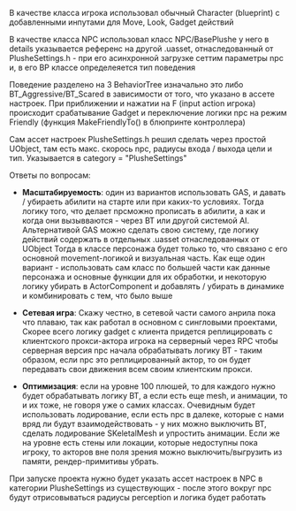 ﻿В качестве класса игрока использовал обычный Character
(blueprint) с добавленными инпутами для Move, Look, Gadget действий

В качестве класса NPC использовал класс NPC/BasePlushe
у него в details указывается референс на другой .uasset, отнаследованный от
PlusheSettings.h - при его асинхронной загрузке сеттим параметры npc и,
в его BP классе определеяется тип поведения

Поведение разделено на 3 BehaviorTree 
изначально это либо BT_Aggressive/BT_Scared в зависимости от того,
что указано в ассете настроек. При приближении и нажатии на F (input action игрока)
происходит срабатывание Gadget и переключение логики npc на режим Friendly
(функция MakeFriendlyTo() в блюпринте контроллера)

Сам ассет настроек PlusheSettings.h решил сделать через простой UObject,
там есть макс. скорось npc, радиусы входа / выхода цели и тип.
Указывается в category = "PlusheSettings"


Ответы по вопросам:
 - **Масштабируемость**:
один из вариантов использовать GAS, и давать / убираеть абилити на старте или 
при каких-то условиях. Тогда логику того, что делает npcможно прописать в абилити, 
а как и когда они вызывваются - через BT или другой системой AI. 
Альтернативой GAS можно сделать свою систему, где логику действий содержать в отдельных .uasset
отнаследованных от UObject 
Тогда в классе персонажа будет только то, что связано с его основной movement-логикой и визуальная часть.
Как еще один вариант - использовать сам класс по большей части как данные персонажа и основные функции для их обработки,
и некоторую логику убирать в ActorComponent и добавлять / убирать в динамике и комбинировать с тем, что было выше

- **Сетевая игра**:
Скажу честно, в сетевой части самого анрила пока что плаваю, так как работал в основном с сингловыми проектами,
Скорее всего логику gadget с клиента придется реплицировать с клиентского прокси-актора игрока на серверный через RPC
чтобы серверная версия npc начала обрабатывать логику BT - таким образом, если npc это реплицированный актор,
то он будет передавать свои движения всем своим клиентским прокси.

- **Оптимизация**:
если на уровне 100 плюшей, то для каждого нужно будет обрабатывать логику BT,
а если есть еще mesh, и анимации, то и их тоже, не говоря уже о самих классах. 
Очевидным будет использовать лодирование, если есть npc в далеке, которые с нами вряд ли будут взаимодействовать -
у них можно выключить BT, сделать лодирование SKeletalMesh и упростить анимации. 
Если же на уровне есть стены или локации, которые недоступны пока игроку, то акторов вне поля зрения можно выключить/выгрузить из памяти, 
рендер-примитивы убрать.

При запуске проекта нужно будет указать ассет настроек в NPC в категории PlusheSettings из существующих - после этого вокруг npc будут отрисовываться радиусы perception и логика будет работать



